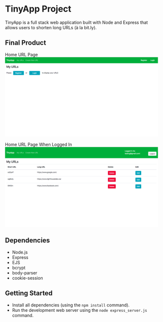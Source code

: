 # TinyApp Project

TinyApp is a full stack web application built with Node and Express that allows users to shorten long URLs (à la bit.ly).

## Final Product

Home URL Page
!["Home URL Page"](https://github.com/juliaj621/tinyapp/blob/master/docs/Screen%20Shot%202019-10-03%20at%204.49.37%20PM.png?raw=true)

Home URL Page When Logged In
!["Home URL Page When Logged In"](https://github.com/juliaj621/tinyapp/blob/master/docs/Screen%20Shot%202019-10-03%20at%204.50.35%20PM.png?raw=true)

## Dependencies

- Node.js
- Express
- EJS
- bcrypt
- body-parser
- cookie-session

## Getting Started

- Install all dependencies (using the `npm install` command).
- Run the development web server using the `node express_server.js` command.